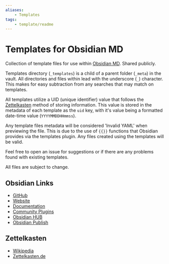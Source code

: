 ```yaml
---
aliases: 
    - Templates
tags:
    - template/readme
---
```

# Templates for Obsidian MD
Collection of template files for use within [Obsidian MD](https://obsidian.md/). Shared publicly.

Templates directory (`_templates`) is a child of a parent folder (`_meta`) in the vault. All directories and files within lead with the underscore (`_`) character. This makes for easy subtraction from any searches that may match on templates.

All templates utilize a UID (unique identifier) value that follows the [Zettelkasten](#Zettelkasten) method of storing information. This value is stored in the metadata of each template as the `uid` key, with it's value being a formatted date-time value (`YYYYMMDDHHmmss`).

Any template files metadata will be considered 'Invalid YAML' when previewing the file. This is due to the use of `{{}}` functions that Obsidian provides via the templates plugin. Any files created using the templates will be valid.

Feel free to open an issue for suggestions or if there are any problems found with existing templates.

All files are subject to change.

## Obsidian Links
- [GitHub](https://github.com/obsidianmd)
- [Website](https://obsidian.md/)
- [Documentation](https://help.obsidian.md/)
- [Community Plugins](https://obsidian.md/plugins)
- [Obsidian HUB](https://publish.obsidian.md/hub/)
- [Obsidian Publish](https://obsidian.md/publish)

## Zettelkasten 
- [Wikipedia](https://en.wikipedia.org/wiki/Zettelkasten)
- [Zettelkasten.de](https://zettelkasten.de/posts/overview/)
